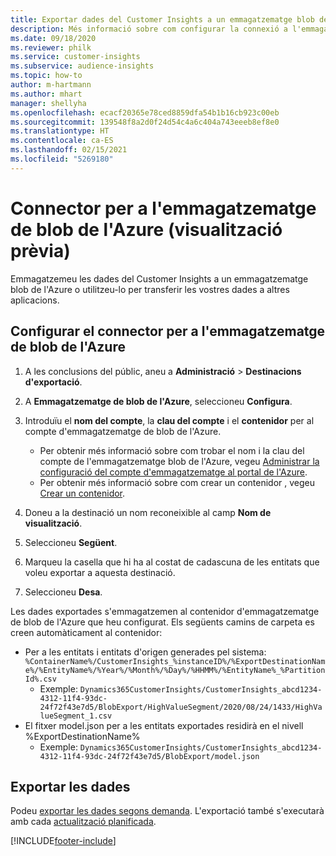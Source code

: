 ```yaml
---
title: Exportar dades del Customer Insights a un emmagatzematge blob de l'Azure
description: Més informació sobre com configurar la connexió a l'emmagatzematge de blob de l'Azure.
ms.date: 09/18/2020
ms.reviewer: philk
ms.service: customer-insights
ms.subservice: audience-insights
ms.topic: how-to
author: m-hartmann
ms.author: mhart
manager: shellyha
ms.openlocfilehash: ecacf20365e78ced8859dfa54b1b16cb923c00eb
ms.sourcegitcommit: 139548f8a2d0f24d54c4a6c404a743eeeb8ef8e0
ms.translationtype: HT
ms.contentlocale: ca-ES
ms.lasthandoff: 02/15/2021
ms.locfileid: "5269180"
---
```

# <a name="connector-for-azure-blob-storage-preview"></a>Connector per a l'emmagatzematge de blob de l'Azure (visualització prèvia)

Emmagatzemeu les dades del Customer Insights a un emmagatzematge blob de l'Azure o utilitzeu-lo per transferir les vostres dades a altres aplicacions.

## <a name="configure-the-connector-for-azure-blob-storage"></a>Configurar el connector per a l'emmagatzematge de blob de l'Azure

1. A les conclusions del públic, aneu a **Administració** > **Destinacions d'exportació**.

1. A **Emmagatzematge de blob de l'Azure**, seleccioneu **Configura**.

1. Introduïu el **nom del compte**, la **clau del compte** i el **contenidor** per al compte d'emmagatzematge de blob de l'Azure.
    - Per obtenir més informació sobre com trobar el nom i la clau del compte de l'emmagatzematge blob de l'Azure, vegeu [Administrar la configuració del compte d'emmagatzematge al portal de l'Azure](https://docs.microsoft.com/azure/storage/common/storage-account-manage).
    - Per obtenir més informació sobre com crear un contenidor , vegeu [Crear un contenidor](https://docs.microsoft.com/azure/storage/blobs/storage-quickstart-blobs-portal#create-a-container).

1. Doneu a la destinació un nom reconeixible al camp **Nom de visualització**.

1. Seleccioneu **Següent**.

1. Marqueu la casella que hi ha al costat de cadascuna de les entitats que voleu exportar a aquesta destinació.

1. Seleccioneu **Desa**.

Les dades exportades s'emmagatzemen al contenidor d'emmagatzematge de blob de l'Azure que heu configurat. Els següents camins de carpeta es creen automàticament al contenidor:

- Per a les entitats i entitats d'origen generades pel sistema: `%ContainerName%/CustomerInsights_%instanceID%/%ExportDestinationName%/%EntityName%/%Year%/%Month%/%Day%/%HHMM%/%EntityName%_%PartitionId%.csv`
  - Exemple: `Dynamics365CustomerInsights/CustomerInsights_abcd1234-4312-11f4-93dc-24f72f43e7d5/BlobExport/HighValueSegment/2020/08/24/1433/HighValueSegment_1.csv`
- El fitxer model.json per a les entitats exportades residirà en el nivell %ExportDestinationName%
  - Exemple: `Dynamics365CustomerInsights/CustomerInsights_abcd1234-4312-11f4-93dc-24f72f43e7d5/BlobExport/model.json`

## <a name="export-the-data"></a>Exportar les dades

Podeu [exportar les dades segons demanda](export-destinations.md#export-data-on-demand). L'exportació també s'executarà amb cada [actualització planificada](system.md#schedule-tab).


[!INCLUDE[footer-include](../includes/footer-banner.md)]